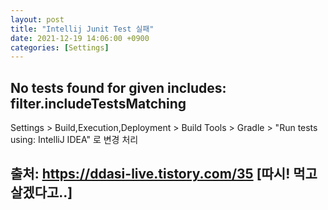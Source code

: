 ```yaml
---
layout: post
title: "Intellij Junit Test 실패"
date: 2021-12-19 14:06:00 +0900
categories: [Settings]
---
```


## No tests found for given includes: filter.includeTestsMatching 
Settings > Build,Execution,Deployment > Build Tools > Gradle > "Run tests using:  IntelliJ IDEA" 로 변경 처리

## 출처: https://ddasi-live.tistory.com/35 [따시! 먹고 살겠다고..] 